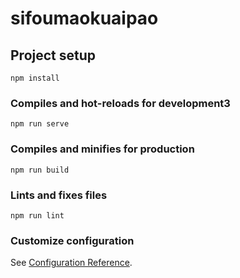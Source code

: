 # sifoumaokuaipao

## Project setup
```
npm install
```

### Compiles and hot-reloads for development3
```
npm run serve
```

### Compiles and minifies for production
```
npm run build
```

### Lints and fixes files
```
npm run lint
```

### Customize configuration
See [Configuration Reference](https://cli.vuejs.org/config/).
